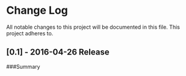 # Change Log
All notable changes to this project will be documented in this file. This project adheres to.

## [0.1] - 2016-04-26 Release
###Summary


